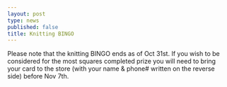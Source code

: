 ```yaml
---
layout: post
type: news
published: false
title: Knitting BINGO
---
```


Please note that the knitting BINGO ends as of Oct 31st. If you wish to be considered for the most squares completed prize you will need to bring your card to the store (with your name & phone# written on the reverse side) before Nov 7th.